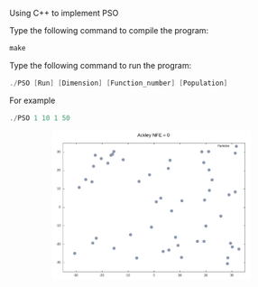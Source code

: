 Using C++ to implement PSO


Type the following command to compile the program:
```cpp
make
```
Type the following command to run the program:
```cpp
./PSO [Run] [Dimension] [Function_number] [Population] 
```



For example
```cpp
./PSO 1 10 1 50 
```

<div align="center">

<img src="https://github.com/james093131/Particle-Swarm-Optimization/blob/master/Particle.gif" alt="Convergence" width="70%"/>

</div>
